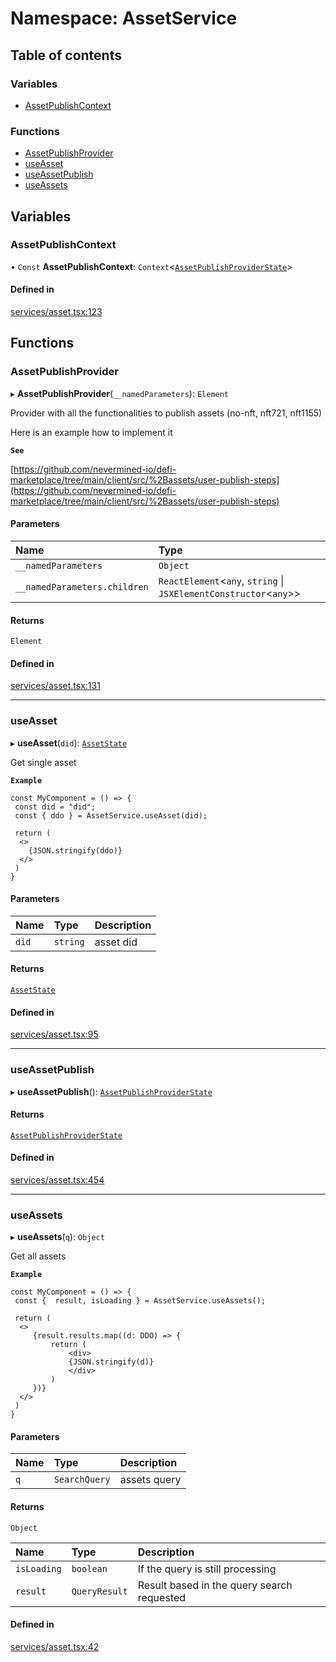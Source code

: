 # Namespace: AssetService

## Table of contents

### Variables

- [AssetPublishContext](AssetService.md#assetpublishcontext)

### Functions

- [AssetPublishProvider](AssetService.md#assetpublishprovider)
- [useAsset](AssetService.md#useasset)
- [useAssetPublish](AssetService.md#useassetpublish)
- [useAssets](AssetService.md#useassets)

## Variables

### AssetPublishContext

• `Const` **AssetPublishContext**: `Context`<[`AssetPublishProviderState`](../interfaces/AssetPublishProviderState.md)\>

#### Defined in

[services/asset.tsx:123](https://github.com/nevermined-io/components-catalog/blob/2da13f5/lib/src/services/asset.tsx#L123)

## Functions

### AssetPublishProvider

▸ **AssetPublishProvider**(`__namedParameters`): `Element`

Provider with all the functionalities to publish assets (no-nft, nft721, nft1155)

Here is an example how to implement it

**`See`**

[https://github.com/nevermined-io/defi-marketplace/tree/main/client/src/%2Bassets/user-publish-steps](https://github.com/nevermined-io/defi-marketplace/tree/main/client/src/%2Bassets/user-publish-steps)

#### Parameters

| Name | Type |
| :------ | :------ |
| `__namedParameters` | `Object` |
| `__namedParameters.children` | `ReactElement`<`any`, `string` \| `JSXElementConstructor`<`any`\>\> |

#### Returns

`Element`

#### Defined in

[services/asset.tsx:131](https://github.com/nevermined-io/components-catalog/blob/2da13f5/lib/src/services/asset.tsx#L131)

___

### useAsset

▸ **useAsset**(`did`): [`AssetState`](../interfaces/AssetState.md)

Get single asset

**`Example`**

```tsx
const MyComponent = () => {
 const did = "did";
 const { ddo } = AssetService.useAsset(did);

 return (
  <>
    {JSON.stringify(ddo)}
  </>
 )
}
```

#### Parameters

| Name | Type | Description |
| :------ | :------ | :------ |
| `did` | `string` | asset did |

#### Returns

[`AssetState`](../interfaces/AssetState.md)

#### Defined in

[services/asset.tsx:95](https://github.com/nevermined-io/components-catalog/blob/2da13f5/lib/src/services/asset.tsx#L95)

___

### useAssetPublish

▸ **useAssetPublish**(): [`AssetPublishProviderState`](../interfaces/AssetPublishProviderState.md)

#### Returns

[`AssetPublishProviderState`](../interfaces/AssetPublishProviderState.md)

#### Defined in

[services/asset.tsx:454](https://github.com/nevermined-io/components-catalog/blob/2da13f5/lib/src/services/asset.tsx#L454)

___

### useAssets

▸ **useAssets**(`q`): `Object`

Get all assets

**`Example`**

```tsx
const MyComponent = () => {
 const {  result, isLoading } = AssetService.useAssets();

 return (
  <>
     {result.results.map((d: DDO) => {
         return (
             <div>
             {JSON.stringify(d)}
             </div>
         )
     })}
  </>
 )
}
```

#### Parameters

| Name | Type | Description |
| :------ | :------ | :------ |
| `q` | `SearchQuery` | assets query |

#### Returns

`Object`

| Name | Type | Description |
| :------ | :------ | :------ |
| `isLoading` | `boolean` | If the query is still processing |
| `result` | `QueryResult` | Result based in the query search requested |

#### Defined in

[services/asset.tsx:42](https://github.com/nevermined-io/components-catalog/blob/2da13f5/lib/src/services/asset.tsx#L42)
